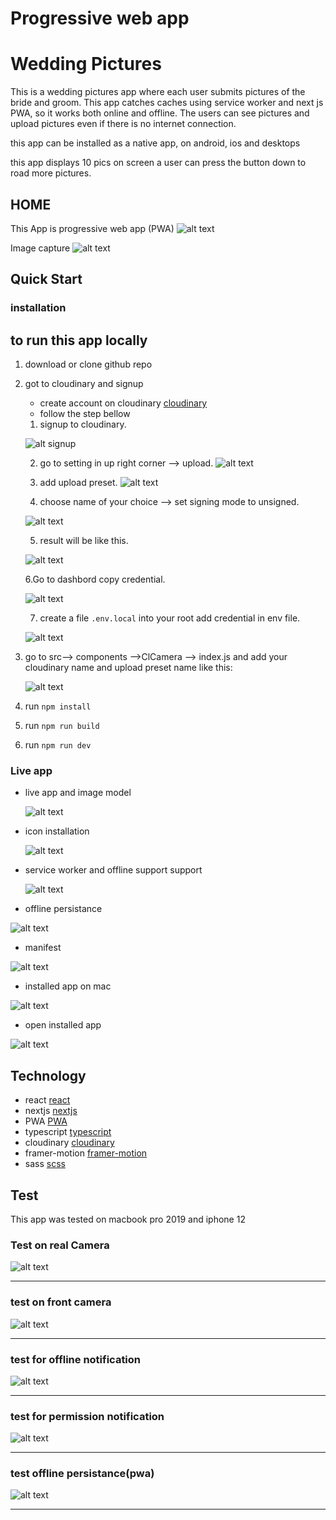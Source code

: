 # Progressive web app
# Wedding Pictures

This is a wedding pictures app where each user submits pictures of the bride and groom. This app catches caches using service worker and next js PWA, so it works both online and offline. The users can see pictures and upload pictures even if there is no internet connection.

this app can be installed as a native app, on android, ios and desktops

this app displays 10 pics on screen a user can press the button down to road more pictures.

## HOME

This App is progressive web app (PWA)
   ![alt text](public/pwa.png)


Image capture
   ![alt text](public/camera.png)


## Quick Start
### installation

## to run this app locally
1. download or clone github repo

2. got to cloudinary and signup
   - create account on cloudinary [cloudinary](https://cloudinary.com/)
   - follow the step bellow

   1. signup to cloudinary.

   ![alt signup](public/cloud0.png)

   2. go to setting in up right corner --> upload.
   ![alt text](public/cloud1.png)

   3. add upload preset.
   ![alt text](public/cloud2.png)

   4. choose name of your choice --> set signing mode to unsigned.

   ![alt text](public/cloud3.png)

   5. result will be like this.

   ![alt text](public/cloud4.png)

   6.Go to dashbord copy credential.

   ![alt text](public/cloud5.png)

   7. create a file `.env.local` into your root add credential in env file.

   ![alt text](public/env.png)

3. go to src--> components -->ClCamera --> index.js and add your cloudinary name and upload preset name like this:

   ![alt text](public/code.png) 

4. run `npm install`
5. run `npm run build`
6. run `npm run dev`


### Live app
- live app and image model

  ![alt text](public/model.gif)

- icon installation

  ![alt text](public/service.png)

- service worker and offline support support

  ![alt text](public/offline.png)

- offline persistance

 ![alt text](public/offline2.gif)

- manifest

 ![alt text](public/iconinsta.png)

- installed app on mac

 ![alt text](public/install.png)

- open installed app

 ![alt text](public/install.gif)



## Technology
- react [react](https://reactjs.org/)
- nextjs [nextjs](https://nextjs.org/)
- PWA    [PWA](https://web.dev/progressive-web-apps/)
- typescript [typescript](https://www.typescriptlang.org/)
- cloudinary [cloudinary](https://cloudinary.com/)
- framer-motion [framer-motion](https://www.framer.com/motion/)
- sass [scss](https://sass-lang.com/documentation/syntax)

## Test

This app was tested on macbook pro 2019
and iphone 12
### Test on real Camera

 ![alt text](public/test4.png)

 -----------------------------------

### test on front camera

 ![alt text](public/test2.png)

 -----------------------------------

### test for offline notification

 ![alt text](public/test3.png)

 -----------------------------------

### test for permission notification

![alt text](public/test1.png)

------------------------------------

### test offline persistance(pwa)

![alt text](public/test5.png)

------------------------------------






